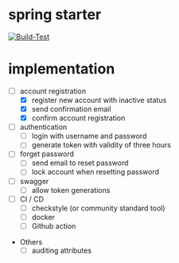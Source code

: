 # spring starter

[![Build-Test](https://github.com/ablil/spring-starter/actions/workflows/build-and-test.yml/badge.svg?branch=main)](https://github.com/ablil/spring-starter/actions/workflows/build-and-test.yml)

# implementation

- [ ] account registration
  - [x] register new account with inactive status
  - [x] send confirmation email 
  - [x] confirm account registration
   
- [ ] authentication
  - [ ] login with username and password
  - [ ] generate token with validity of three hours

- [ ] forget password 
  - [ ] send email to reset password
  - [ ] lock account when resetting password 

- [ ] swagger
  - [ ] allow token generations

- [ ] CI / CD
  - [ ] checkstyle (or community standard tool)
  - [ ] docker
  - [ ] Github action

- Others
  - [ ] auditing attributes